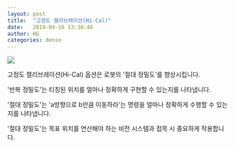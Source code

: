 ```yaml
---
layout: post
title:  "고정도 캘리브레이션(Hi-Cal)"
date:   2019-04-16 13:38:46
author: HG
categories: denso 
---
```


<a href="https://www.denso-wave.com/ko/robot/product/function/hi-cal.html">
  <img src="https://www.denso-wave.com/imageupd/21004/14378_contents4.jpg">
</a>

고정도 캘리브레이션(Hi-Cal) 옵션은 로봇의 '절대 정밀도'를 향상시킵니다.

'반복 정밀도'는 티칭된 위치를 얼마나 정확하게 구현할 수 있는지를 나타냅니다.

'절대 정밀도'는 'a방향으로 b만큼 이동하라'는 명령을 얼마나 정확하게 수행할 수 있는지를 나타냅니다.

'절대 정밀도'는 목표 위치를 연산해야 하는 비전 시스템과 접목 시 중요하게 작용합니다.

